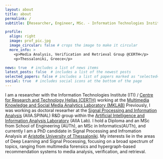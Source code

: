 ```yaml
---
layout: about
title: about
permalink: /
subtitle: [Researcher, Engineer, MSc. - Information Technologies Institute @CERTH](https://www.iti.gr/iti/en/home/)

profile:
  align: right
  image: prof_pic.jpg
  image_circular: false # crops the image to make it circular
  more_info: >
    <p>Media Analysis, Verification and Retrieval Group @CERTH</p>
    <p>Thessaloniki, Greece</p>

news: true  # includes a list of news items
latest_posts: false  # includes a list of the newest posts
selected_papers: false # includes a list of papers marked as "selected={true}"
social: true  # includes social icons at the bottom of the page
---
```


I am a researcher with the Information Technologies Institute (ITI) / [Centre for Research and Technology Hellas (CERTH)](https://www.certh.gr/root.en.aspx) working at the [Multimedia Knowledge and Social Media Analytics Laboratory (MKLAB)](https://mklab.iti.gr/) Previously, I was working as doctoral researher at the [Signal Processing and Information Analysis](https://aiia.csd.auth.gr/spinal/) (AIIA.SPINAL) R&D group within the [Artificial Intelligence and Information Analysis Laboratory](https://aiia.csd.auth.gr/)  (AIIA Lab). I hold a Diploma and an MSc from School of Engineering (AUTh), an MSc in Informatics(AUTh), and currently I am a PhD candidate in Signal Processing and Infromation Analysis at [Aristotle University of Thessaloniki](https://www.auth.gr/en/). My interests lie in the areas of Deep Learning and Signal Processing, focusing on a broad spectrum of topics, ranging from multimedia forensics and hypergraph-based recommendation systems to media analysis, verification, and retrieval. 
